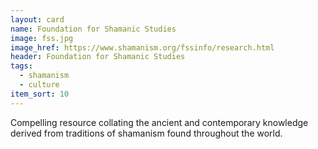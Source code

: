 ```yaml
---
layout: card
name: Foundation for Shamanic Studies
image: fss.jpg
image_href: https://www.shamanism.org/fssinfo/research.html
header: Foundation for Shamanic Studies
tags:
  - shamanism
  - culture
item_sort: 10
---
```

Compelling resource collating the ancient and contemporary knowledge derived from traditions of shamanism found throughout the world. 